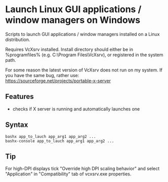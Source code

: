 # Launch Linux GUI applications / window managers on Windows

Scripts to launch GUI applications / window managers installed on a Linux distribution.

Requires VcXsrv installed. Install directory should either be in %programfiles% (e.g. C:\Program Files\VcXsrv), or registered in the system path.

For some reason the latest version of VcXsrv does not run on my system. If you have the same bug, rather use: https://sourceforge.net/projects/portable-x-server

## Features

- checks if X server is running and automatically launches one

## Syntax

`bashx app_to_lauch app_arg1 app_arg2 ... ` <br>
`bashx-console app_to_lauch app_arg1 app_arg2 ... `

## Tip

For high-DPI displays tick "Override high DPI scaling behavior" and select "Application" in "Compatibility" tab of vcxsrv.exe properties.
